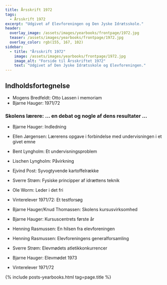 ```yaml
---
title: Årsskrift 1972
tags:
  - Årsskrift 1972
excerpt: "Udgivet af Elevforeningen og Den Jyske Idrætsskole."
header:
  overlay_image: /assets/images/yearbooks/frontpage/1972.jpg
  teaser: /assets/images/yearbooks/frontpage/1972.jpg
  overlay_color: rgb(155, 167, 102)
sidebar:
  - title: "Årsskrift 1972"
    image: /assets/images/yearbooks/frontpage/1972.jpg
    image_alt: "Forside til Årsskriftet 1972"
    text: "Udgivet af Den Jyske Idrætsskole og Elevforeningen."
---
```


## Indholdsfortegnelse

- Mogens Bredfeldt: Otto Lassen i memoriam
- Bjarne Hauger: 1971/72

### Skolens lærere: … en debat og nogle af dens resultater …

- Bjarne Hauger: Indledning
- Ellen Jørgensen: Lærerens opgave i forbindelse med undervisningen i et givet emne
- Bent Lyngholm: Et undervisningsproblem
- Lischen Lyngholm: Påvirkning
- Ejvind Post: Syvogtyvende kartoffelrække
- Sverre Strøm: Fysiske principper af idrættens teknik
- Ole Worm: Leder i det fri

- Vinterelever 1971/72: Et testforsøg
- Bjarne Hauger/Knud Thomassen: Skolens kursusvirksomhed
- Bjarne Hauger: Kursuscentrets første år
- Henning Rasmussen: En hilsen fra elevforeningen
- Henning Rasmussen: Elevforeningens generalforsamling
- Sverre Strøm: Elevmødets atletikkonkurrencer
- Bjarne Hauger: Elevmødet 1973
- Vinterelever 1971/72

{% include posts-yearbooks.html tag=page.title %}
